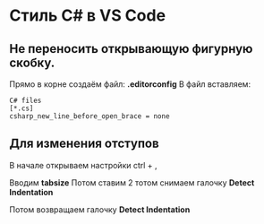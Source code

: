 # Стиль C# в VS Code

## Не переносить открывающую фигурную скобку.

Прямо в корне создаём файл: **.editorconfig**
В файл вставляем:

```
C# files
[*.cs]
csharp_new_line_before_open_brace = none
```

## Для изменения отступов

В начале открываем настройки ctrl + ,

Вводим **tabsize**
Потом ставим 2 тотом снимаем галочку **Detect Indentation**

Потом возвращаем галочку **Detect Indentation**
